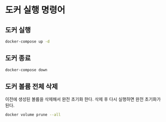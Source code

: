 # 도커 실행 명령어

## 도커 실행

```bash
docker-compose up -d
```

## 도커 종료

```bash
docker-compose down
```

## 도커 볼륨 전체 삭제

이전에 생성된 볼륨을 삭제해서 완전 초기화 한다.
삭제 후 다시 실행하면 완전 초기화가 된다.

```bash
docker volume prune --all
```